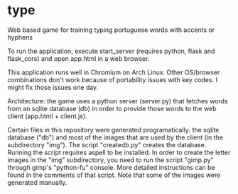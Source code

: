 # type
Web based game for training typing portuguese words with accents or hyphens

To run the application, execute start_server (requires python, flask and flask_cors) and open app.html in a web browser.

This application runs well in Chromium on Arch Linux. Other OS/browser combinations don't work because of portability issues with key codes. I might fix those issues one day.

Architecture: the game uses a python server (server.py) that fetches words from an sqlite database (db) in order to provide those words to the web client (app.html + client.js).

Certain files in this repository were generated programatically: the sqlite database ("db") and most of the images that are used by the client (in the subdirectory "img"). The script "createdb.py" creates the database. Running the script requires aspell to be installed. In order to create the letter images in the "img" subdirectory, you need to run the script "gimp.py" through gimp's "python-fu" console. More detailed instructions can be found in the comments of that script. Note that some of the images were generated manually.
